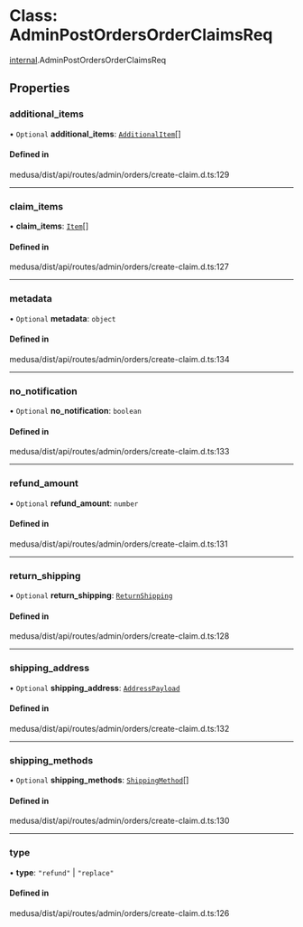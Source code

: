 # Class: AdminPostOrdersOrderClaimsReq

[internal](../modules/internal-12.md).AdminPostOrdersOrderClaimsReq

## Properties

### additional\_items

• `Optional` **additional\_items**: [`AdditionalItem`](internal-12.AdditionalItem-1.md)[]

#### Defined in

medusa/dist/api/routes/admin/orders/create-claim.d.ts:129

___

### claim\_items

• **claim\_items**: [`Item`](internal-12.Item-1.md)[]

#### Defined in

medusa/dist/api/routes/admin/orders/create-claim.d.ts:127

___

### metadata

• `Optional` **metadata**: `object`

#### Defined in

medusa/dist/api/routes/admin/orders/create-claim.d.ts:134

___

### no\_notification

• `Optional` **no\_notification**: `boolean`

#### Defined in

medusa/dist/api/routes/admin/orders/create-claim.d.ts:133

___

### refund\_amount

• `Optional` **refund\_amount**: `number`

#### Defined in

medusa/dist/api/routes/admin/orders/create-claim.d.ts:131

___

### return\_shipping

• `Optional` **return\_shipping**: [`ReturnShipping`](internal-12.ReturnShipping-2.md)

#### Defined in

medusa/dist/api/routes/admin/orders/create-claim.d.ts:128

___

### shipping\_address

• `Optional` **shipping\_address**: [`AddressPayload`](internal.AddressPayload.md)

#### Defined in

medusa/dist/api/routes/admin/orders/create-claim.d.ts:132

___

### shipping\_methods

• `Optional` **shipping\_methods**: [`ShippingMethod`](internal-12.ShippingMethod-1.md)[]

#### Defined in

medusa/dist/api/routes/admin/orders/create-claim.d.ts:130

___

### type

• **type**: ``"refund"`` \| ``"replace"``

#### Defined in

medusa/dist/api/routes/admin/orders/create-claim.d.ts:126

